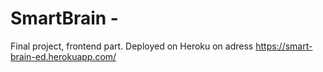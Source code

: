 # SmartBrain - 

Final project, frontend part. Deployed on Heroku on adress https://smart-brain-ed.herokuapp.com/
